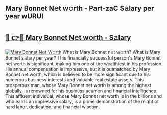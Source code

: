 ## Mary Bonnet N𝚎t w𝚘rth - Part-zaC S𝚊lary per year wURUI

# <h2><a href="http://gc0d1px.nevu.top/?p=Mary+Bonnet">🔗 👉🔴 Mary Bonnet N𝚎t w𝚘rth - S𝚊lary</a></h2>

[![Mary Bonnet N𝚎t W𝚘rth](https://i.imgur.com/Oavwk0R.jpeg)](http://gc0d1px.nevu.top/?p=Mary+Bonnet)
What is Mary Bonnet n𝚎t w𝚘rth? What is Mary Bonnet s𝚊lary per year?
This financially successful person's Mary Bonnet net worth is significant, making him one of the wealthiest in his profession. His annual compensation is impressive, but it is outmatched by Mary Bonnet net worth, which is believed to be more significant due to his numerous business interests and valuable real estate assets. This prosperous man, whose Mary Bonnet net worth is among the highest globally, is renowned for his business acumen and financial intelligence. This affluent individual, whose Mary Bonnet net worth is in the billions and who earns an impressive salary, is a prime demonstration of the might of hard labor, dedication, and financial wisdom.
